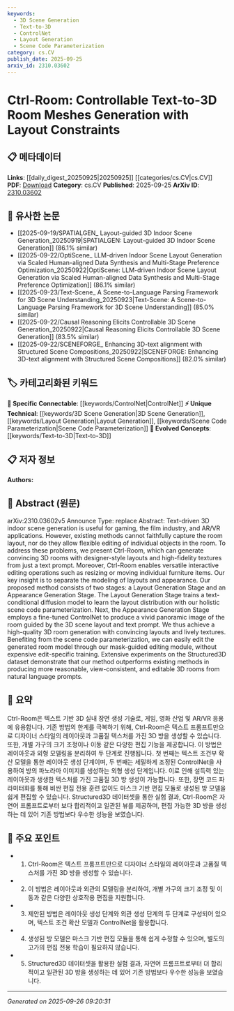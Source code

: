 ```yaml
---
keywords:
  - 3D Scene Generation
  - Text-to-3D
  - ControlNet
  - Layout Generation
  - Scene Code Parameterization
category: cs.CV
publish_date: 2025-09-25
arxiv_id: 2310.03602
---
```


<!-- KEYWORD_LINKING_METADATA:
{
  "processed_timestamp": "2025-09-26T09:20:31.306718",
  "vocabulary_version": "1.0",
  "selected_keywords": [
    "3D Scene Generation",
    "Text-to-3D",
    "ControlNet",
    "Layout Generation",
    "Scene Code Parameterization"
  ],
  "rejected_keywords": [],
  "similarity_scores": {
    "3D Scene Generation": 0.78,
    "Text-to-3D": 0.8,
    "ControlNet": 0.82,
    "Layout Generation": 0.77,
    "Scene Code Parameterization": 0.79
  },
  "extraction_method": "AI_prompt_based",
  "budget_applied": true,
  "candidates_json": {
    "candidates": [
      {
        "surface": "3D indoor scene generation",
        "canonical": "3D Scene Generation",
        "aliases": [
          "3D Room Generation",
          "3D Scene Synthesis"
        ],
        "category": "unique_technical",
        "rationale": "This term captures the core focus of the paper, which is generating 3D scenes from text, a unique technical contribution.",
        "novelty_score": 0.75,
        "connectivity_score": 0.68,
        "specificity_score": 0.82,
        "link_intent_score": 0.78
      },
      {
        "surface": "text prompt",
        "canonical": "Text-to-3D",
        "aliases": [
          "Text Prompt Generation",
          "Text-Driven 3D"
        ],
        "category": "evolved_concepts",
        "rationale": "This concept is central to the paper's method of using text to drive 3D generation, linking to broader trends in multimodal learning.",
        "novelty_score": 0.65,
        "connectivity_score": 0.85,
        "specificity_score": 0.7,
        "link_intent_score": 0.8
      },
      {
        "surface": "ControlNet",
        "canonical": "ControlNet",
        "aliases": [],
        "category": "specific_connectable",
        "rationale": "ControlNet is a specific model used in the paper, providing a direct link to related works and discussions on advanced neural networks.",
        "novelty_score": 0.58,
        "connectivity_score": 0.87,
        "specificity_score": 0.78,
        "link_intent_score": 0.82
      },
      {
        "surface": "Layout Generation Stage",
        "canonical": "Layout Generation",
        "aliases": [
          "Room Layout Generation"
        ],
        "category": "unique_technical",
        "rationale": "This stage is a distinct part of the proposed method, focusing on generating room layouts, which is a novel technical aspect.",
        "novelty_score": 0.7,
        "connectivity_score": 0.72,
        "specificity_score": 0.79,
        "link_intent_score": 0.77
      },
      {
        "surface": "scene code parameterization",
        "canonical": "Scene Code Parameterization",
        "aliases": [
          "Scene Parameterization"
        ],
        "category": "unique_technical",
        "rationale": "This is a unique technical concept introduced in the paper, facilitating the editing of generated scenes.",
        "novelty_score": 0.8,
        "connectivity_score": 0.65,
        "specificity_score": 0.85,
        "link_intent_score": 0.79
      }
    ],
    "ban_list_suggestions": [
      "method",
      "experiment",
      "performance"
    ]
  },
  "decisions": [
    {
      "candidate_surface": "3D indoor scene generation",
      "resolved_canonical": "3D Scene Generation",
      "decision": "linked",
      "scores": {
        "novelty": 0.75,
        "connectivity": 0.68,
        "specificity": 0.82,
        "link_intent": 0.78
      }
    },
    {
      "candidate_surface": "text prompt",
      "resolved_canonical": "Text-to-3D",
      "decision": "linked",
      "scores": {
        "novelty": 0.65,
        "connectivity": 0.85,
        "specificity": 0.7,
        "link_intent": 0.8
      }
    },
    {
      "candidate_surface": "ControlNet",
      "resolved_canonical": "ControlNet",
      "decision": "linked",
      "scores": {
        "novelty": 0.58,
        "connectivity": 0.87,
        "specificity": 0.78,
        "link_intent": 0.82
      }
    },
    {
      "candidate_surface": "Layout Generation Stage",
      "resolved_canonical": "Layout Generation",
      "decision": "linked",
      "scores": {
        "novelty": 0.7,
        "connectivity": 0.72,
        "specificity": 0.79,
        "link_intent": 0.77
      }
    },
    {
      "candidate_surface": "scene code parameterization",
      "resolved_canonical": "Scene Code Parameterization",
      "decision": "linked",
      "scores": {
        "novelty": 0.8,
        "connectivity": 0.65,
        "specificity": 0.85,
        "link_intent": 0.79
      }
    }
  ]
}
-->

# Ctrl-Room: Controllable Text-to-3D Room Meshes Generation with Layout Constraints

## 📋 메타데이터

**Links**: [[daily_digest_20250925|20250925]] [[categories/cs.CV|cs.CV]]
**PDF**: [Download](https://arxiv.org/pdf/2310.03602.pdf)
**Category**: cs.CV
**Published**: 2025-09-25
**ArXiv ID**: [2310.03602](https://arxiv.org/abs/2310.03602)

## 🔗 유사한 논문
- [[2025-09-19/SPATIALGEN_ Layout-guided 3D Indoor Scene Generation_20250919|SPATIALGEN: Layout-guided 3D Indoor Scene Generation]] (86.1% similar)
- [[2025-09-22/OptiScene_ LLM-driven Indoor Scene Layout Generation via Scaled Human-aligned Data Synthesis and Multi-Stage Preference Optimization_20250922|OptiScene: LLM-driven Indoor Scene Layout Generation via Scaled Human-aligned Data Synthesis and Multi-Stage Preference Optimization]] (86.1% similar)
- [[2025-09-23/Text-Scene_ A Scene-to-Language Parsing Framework for 3D Scene Understanding_20250923|Text-Scene: A Scene-to-Language Parsing Framework for 3D Scene Understanding]] (85.0% similar)
- [[2025-09-22/Causal Reasoning Elicits Controllable 3D Scene Generation_20250922|Causal Reasoning Elicits Controllable 3D Scene Generation]] (83.5% similar)
- [[2025-09-22/SCENEFORGE_ Enhancing 3D-text alignment with Structured Scene Compositions_20250922|SCENEFORGE: Enhancing 3D-text alignment with Structured Scene Compositions]] (82.0% similar)

## 🏷️ 카테고리화된 키워드
**🔗 Specific Connectable**: [[keywords/ControlNet|ControlNet]]
**⚡ Unique Technical**: [[keywords/3D Scene Generation|3D Scene Generation]], [[keywords/Layout Generation|Layout Generation]], [[keywords/Scene Code Parameterization|Scene Code Parameterization]]
**🚀 Evolved Concepts**: [[keywords/Text-to-3D|Text-to-3D]]

## 📋 저자 정보

**Authors:** 

## 📄 Abstract (원문)

arXiv:2310.03602v5 Announce Type: replace 
Abstract: Text-driven 3D indoor scene generation is useful for gaming, the film industry, and AR/VR applications. However, existing methods cannot faithfully capture the room layout, nor do they allow flexible editing of individual objects in the room. To address these problems, we present Ctrl-Room, which can generate convincing 3D rooms with designer-style layouts and high-fidelity textures from just a text prompt. Moreover, Ctrl-Room enables versatile interactive editing operations such as resizing or moving individual furniture items. Our key insight is to separate the modeling of layouts and appearance. Our proposed method consists of two stages: a Layout Generation Stage and an Appearance Generation Stage. The Layout Generation Stage trains a text-conditional diffusion model to learn the layout distribution with our holistic scene code parameterization. Next, the Appearance Generation Stage employs a fine-tuned ControlNet to produce a vivid panoramic image of the room guided by the 3D scene layout and text prompt. We thus achieve a high-quality 3D room generation with convincing layouts and lively textures. Benefiting from the scene code parameterization, we can easily edit the generated room model through our mask-guided editing module, without expensive edit-specific training. Extensive experiments on the Structured3D dataset demonstrate that our method outperforms existing methods in producing more reasonable, view-consistent, and editable 3D rooms from natural language prompts.

## 📝 요약

Ctrl-Room은 텍스트 기반 3D 실내 장면 생성 기술로, 게임, 영화 산업 및 AR/VR 응용에 유용합니다. 기존 방법의 한계를 극복하기 위해, Ctrl-Room은 텍스트 프롬프트만으로 디자이너 스타일의 레이아웃과 고품질 텍스처를 가진 3D 방을 생성할 수 있습니다. 또한, 개별 가구의 크기 조정이나 이동 같은 다양한 편집 기능을 제공합니다. 이 방법은 레이아웃과 외형 모델링을 분리하여 두 단계로 진행됩니다. 첫 번째는 텍스트 조건부 확산 모델을 통한 레이아웃 생성 단계이며, 두 번째는 세밀하게 조정된 ControlNet을 사용하여 방의 파노라마 이미지를 생성하는 외형 생성 단계입니다. 이로 인해 설득력 있는 레이아웃과 생생한 텍스처를 가진 고품질 3D 방 생성이 가능합니다. 또한, 장면 코드 파라미터화를 통해 비싼 편집 전용 훈련 없이도 마스크 기반 편집 모듈로 생성된 방 모델을 쉽게 편집할 수 있습니다. Structured3D 데이터셋을 통한 실험 결과, Ctrl-Room은 자연어 프롬프트로부터 보다 합리적이고 일관된 뷰를 제공하며, 편집 가능한 3D 방을 생성하는 데 있어 기존 방법보다 우수한 성능을 보였습니다.

## 🎯 주요 포인트

- 1. Ctrl-Room은 텍스트 프롬프트만으로 디자이너 스타일의 레이아웃과 고품질 텍스처를 가진 3D 방을 생성할 수 있습니다.
- 2. 이 방법은 레이아웃과 외관의 모델링을 분리하여, 개별 가구의 크기 조정 및 이동과 같은 다양한 상호작용 편집을 지원합니다.
- 3. 제안된 방법은 레이아웃 생성 단계와 외관 생성 단계의 두 단계로 구성되어 있으며, 텍스트 조건 확산 모델과 ControlNet을 활용합니다.
- 4. 생성된 방 모델은 마스크 기반 편집 모듈을 통해 쉽게 수정할 수 있으며, 별도의 고가의 편집 전용 학습이 필요하지 않습니다.
- 5. Structured3D 데이터셋을 활용한 실험 결과, 자연어 프롬프트로부터 더 합리적이고 일관된 3D 방을 생성하는 데 있어 기존 방법보다 우수한 성능을 보였습니다.


---

*Generated on 2025-09-26 09:20:31*